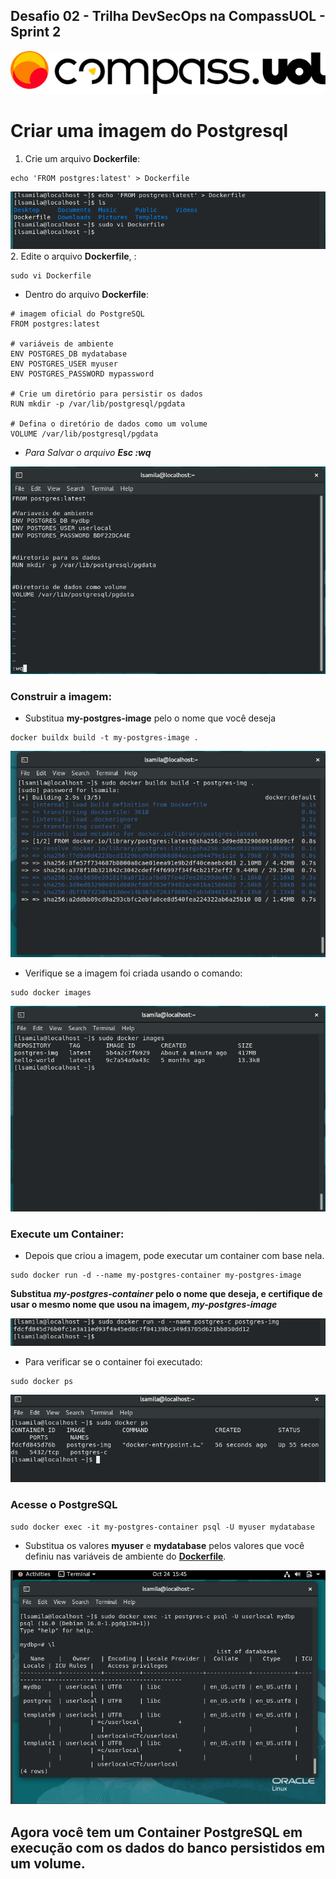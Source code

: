 ## Desafio 02 - Trilha DevSecOps na CompassUOL - Sprint 2

![Compass Logo](./images/compass-uol.png)

# Criar uma imagem do Postgresql

1. Crie um arquivo **Dockerfile**:

```
echo 'FROM postgres:latest' > Dockerfile
```
![Config-docker](./images/dockerfile.png)
2. Edite o arquivo **Dockerfile**, :
```
sudo vi Dockerfile
```
- Dentro do arquivo **Dockerfile**:
```
# imagem oficial do PostgreSQL
FROM postgres:latest

# variáveis de ambiente
ENV POSTGRES_DB mydatabase
ENV POSTGRES_USER myuser
ENV POSTGRES_PASSWORD mypassword

# Crie um diretório para persistir os dados
RUN mkdir -p /var/lib/postgresql/pgdata

# Defina o diretório de dados como um volume
VOLUME /var/lib/postgresql/pgdata
```
* _Para Salvar o arquivo **Esc :wq**_ 

![Inside-dockerfile](./images/dockerfile-2.png)

### Construir a imagem:
- Substitua **my-postgres-image** pelo o nome que você deseja
```
docker buildx build -t my-postgres-image .
```
![build-image](./images/build-image.png)

- Verifique se a imagem foi criada usando o comando:

```
sudo docker images
```
![verify-images](./images/verify-image.png)

### Execute um Container:

- Depois que criou a imagem, pode executar um container com base nela.
```
sudo docker run -d --name my-postgres-container my-postgres-image
```
**Substitua _my-postgres-container_ pelo o nome que deseja, e certifique de usar o mesmo nome que usou na imagem, _my-postgres-image_**

![POSTGRES-CONTAINER](./images/postgres-container.png)

- Para verificar se o container foi executado:
```
sudo docker ps
```
![verify-image](./images/verify-container.png)

### Acesse o PostgreSQL
```
sudo docker exec -it my-postgres-container psql -U myuser mydatabase
```

- Substitua os valores **myuser** e **mydatabase** pelos valores que você definiu nas variáveis de ambiente do **[Dockerfile](#criar-uma-imagem-do-postgresql)**. 

![Database](./images/db-acess.png)

## Agora você tem um Container PostgreSQL em execução com os dados do banco persistidos em um volume.